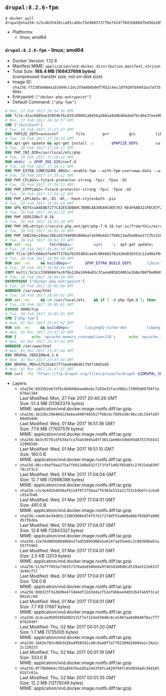 ## `drupal:8.2.6-fpm`

```console
$ docker pull drupal@sha256:1c5c4b35439cca01cabbcf5e960373776e74247f8d1b68047bd56e105a090170
```

-	Platforms:
	-	linux; amd64

### `drupal:8.2.6-fpm` - linux; amd64

-	Docker Version: 1.12.6
-	Manifest MIME: `application/vnd.docker.distribution.manifest.v2+json`
-	Total Size: **168.4 MB (168437698 bytes)**  
	(compressed transfer size, not on-disk size)
-	Image ID: `sha256:f72305e084a1b1699cc1dc2fde8b850df7652c6ec10f920fd4991ba7af3508da`
-	Entrypoint: `["docker-php-entrypoint"]`
-	Default Command: `["php-fpm"]`

```dockerfile
# Mon, 27 Feb 2017 20:34:36 GMT
ADD file:41ac8d85ee35954bf6c8353d9681a045ba260aa9a96dbbded7bcd6e37ee49bea in / 
# Mon, 27 Feb 2017 20:34:37 GMT
CMD ["/bin/bash"]
# Tue, 28 Feb 2017 17:27:47 GMT
ENV PHPIZE_DEPS=autoconf 		file 		g++ 		gcc 		libc-dev 		make 		pkg-config 		re2c
# Tue, 28 Feb 2017 17:28:10 GMT
RUN apt-get update && apt-get install -y 		$PHPIZE_DEPS 		ca-certificates 		curl 		libedit2 		libsqlite3-0 		libxml2 		xz-utils 	--no-install-recommends && rm -r /var/lib/apt/lists/*
# Tue, 28 Feb 2017 17:28:11 GMT
ENV PHP_INI_DIR=/usr/local/etc/php
# Tue, 28 Feb 2017 17:28:12 GMT
RUN mkdir -p $PHP_INI_DIR/conf.d
# Tue, 28 Feb 2017 17:34:11 GMT
ENV PHP_EXTRA_CONFIGURE_ARGS=--enable-fpm --with-fpm-user=www-data --with-fpm-group=www-data
# Tue, 28 Feb 2017 17:34:12 GMT
ENV PHP_CFLAGS=-fstack-protector-strong -fpic -fpie -O2
# Tue, 28 Feb 2017 17:34:12 GMT
ENV PHP_CPPFLAGS=-fstack-protector-strong -fpic -fpie -O2
# Tue, 28 Feb 2017 17:34:12 GMT
ENV PHP_LDFLAGS=-Wl,-O1 -Wl,--hash-style=both -pie
# Tue, 28 Feb 2017 18:01:24 GMT
ENV GPG_KEYS=1A4E8B7277C42E53DBA9C7B9BCAA30EA9C0D5763 6E4F6AB321FDC07F2C332E3AC2BF0BC433CFC8B3
# Tue, 28 Feb 2017 18:01:24 GMT
ENV PHP_VERSION=7.0.16
# Tue, 28 Feb 2017 18:01:24 GMT
ENV PHP_URL=https://secure.php.net/get/php-7.0.16.tar.xz/from/this/mirror PHP_ASC_URL=https://secure.php.net/get/php-7.0.16.tar.xz.asc/from/this/mirror
# Tue, 28 Feb 2017 18:01:24 GMT
ENV PHP_SHA256=244ac39bc657448962860aa7a590e4417f68513ad5e86ee2727b1328b0537309 PHP_MD5=6161aba9d24322d889da5d2ff944bddf
# Tue, 28 Feb 2017 18:01:33 GMT
RUN set -xe; 		fetchDeps=' 		wget 	'; 	apt-get update; 	apt-get install -y --no-install-recommends $fetchDeps; 	rm -rf /var/lib/apt/lists/*; 		mkdir -p /usr/src; 	cd /usr/src; 		wget -O php.tar.xz "$PHP_URL"; 		if [ -n "$PHP_SHA256" ]; then 		echo "$PHP_SHA256 *php.tar.xz" | sha256sum -c -; 	fi; 	if [ -n "$PHP_MD5" ]; then 		echo "$PHP_MD5 *php.tar.xz" | md5sum -c -; 	fi; 		if [ -n "$PHP_ASC_URL" ]; then 		wget -O php.tar.xz.asc "$PHP_ASC_URL"; 		export GNUPGHOME="$(mktemp -d)"; 		for key in $GPG_KEYS; do 			gpg --keyserver ha.pool.sks-keyservers.net --recv-keys "$key"; 		done; 		gpg --batch --verify php.tar.xz.asc php.tar.xz; 		rm -r "$GNUPGHOME"; 	fi; 		apt-get purge -y --auto-remove $fetchDeps
# Tue, 28 Feb 2017 18:01:34 GMT
COPY file:207c686e3fed4f71f8a7b245d8dcae9c9048d276a326d82b553c12a90af0c0ca in /usr/local/bin/ 
# Tue, 28 Feb 2017 18:04:58 GMT
RUN set -xe 	&& buildDeps=" 		$PHP_EXTRA_BUILD_DEPS 		libcurl4-openssl-dev 		libedit-dev 		libsqlite3-dev 		libssl-dev 		libxml2-dev 	" 	&& apt-get update && apt-get install -y $buildDeps --no-install-recommends && rm -rf /var/lib/apt/lists/* 		&& export CFLAGS="$PHP_CFLAGS" 		CPPFLAGS="$PHP_CPPFLAGS" 		LDFLAGS="$PHP_LDFLAGS" 	&& docker-php-source extract 	&& cd /usr/src/php 	&& ./configure 		--with-config-file-path="$PHP_INI_DIR" 		--with-config-file-scan-dir="$PHP_INI_DIR/conf.d" 				--disable-cgi 				--enable-ftp 		--enable-mbstring 		--enable-mysqlnd 				--with-curl 		--with-libedit 		--with-openssl 		--with-zlib 				$PHP_EXTRA_CONFIGURE_ARGS 	&& make -j "$(nproc)" 	&& make install 	&& { find /usr/local/bin /usr/local/sbin -type f -executable -exec strip --strip-all '{}' + || true; } 	&& make clean 	&& docker-php-source delete 		&& apt-get purge -y --auto-remove -o APT::AutoRemove::RecommendsImportant=false $buildDeps
# Tue, 28 Feb 2017 18:04:59 GMT
COPY multi:5c1cc33896847ec6f8a128a1494e83c37aea885824061e1b8e308f9e09499956 in /usr/local/bin/ 
# Tue, 28 Feb 2017 18:04:59 GMT
ENTRYPOINT ["docker-php-entrypoint"]
# Tue, 28 Feb 2017 18:05:00 GMT
WORKDIR /var/www/html
# Tue, 28 Feb 2017 18:05:01 GMT
RUN set -ex 	&& cd /usr/local/etc 	&& if [ -d php-fpm.d ]; then 		sed 's!=NONE/!=!g' php-fpm.conf.default | tee php-fpm.conf > /dev/null; 		cp php-fpm.d/www.conf.default php-fpm.d/www.conf; 	else 		mkdir php-fpm.d; 		cp php-fpm.conf.default php-fpm.d/www.conf; 		{ 			echo '[global]'; 			echo 'include=etc/php-fpm.d/*.conf'; 		} | tee php-fpm.conf; 	fi 	&& { 		echo '[global]'; 		echo 'error_log = /proc/self/fd/2'; 		echo; 		echo '[www]'; 		echo '; if we send this to /proc/self/fd/1, it never appears'; 		echo 'access.log = /proc/self/fd/2'; 		echo; 		echo 'clear_env = no'; 		echo; 		echo '; Ensure worker stdout and stderr are sent to the main error log.'; 		echo 'catch_workers_output = yes'; 	} | tee php-fpm.d/docker.conf 	&& { 		echo '[global]'; 		echo 'daemonize = no'; 		echo; 		echo '[www]'; 		echo 'listen = [::]:9000'; 	} | tee php-fpm.d/zz-docker.conf
# Tue, 28 Feb 2017 18:05:01 GMT
EXPOSE 9000/tcp
# Tue, 28 Feb 2017 18:05:01 GMT
CMD ["php-fpm"]
# Wed, 01 Mar 2017 23:47:42 GMT
RUN set -ex 	&& buildDeps=' 		libjpeg62-turbo-dev 		libpng12-dev 		libpq-dev 	' 	&& apt-get update && apt-get install -y --no-install-recommends $buildDeps && rm -rf /var/lib/apt/lists/* 	&& docker-php-ext-configure gd 		--with-jpeg-dir=/usr 		--with-png-dir=/usr 	&& docker-php-ext-install -j "$(nproc)" gd mbstring opcache pdo pdo_mysql pdo_pgsql zip 	&& apt-mark manual 		libjpeg62-turbo 		libpq5 	&& apt-get purge -y --auto-remove $buildDeps
# Wed, 01 Mar 2017 23:47:43 GMT
RUN { 		echo 'opcache.memory_consumption=128'; 		echo 'opcache.interned_strings_buffer=8'; 		echo 'opcache.max_accelerated_files=4000'; 		echo 'opcache.revalidate_freq=60'; 		echo 'opcache.fast_shutdown=1'; 		echo 'opcache.enable_cli=1'; 	} > /usr/local/etc/php/conf.d/opcache-recommended.ini
# Wed, 01 Mar 2017 23:47:43 GMT
WORKDIR /var/www/html
# Wed, 01 Mar 2017 23:47:44 GMT
ENV DRUPAL_VERSION=8.2.6
# Wed, 01 Mar 2017 23:47:44 GMT
ENV DRUPAL_MD5=57526a827771ea8a06db1792f1602a85
# Wed, 01 Mar 2017 23:47:51 GMT
RUN curl -fSL "https://ftp.drupal.org/files/projects/drupal-${DRUPAL_VERSION}.tar.gz" -o drupal.tar.gz 	&& echo "${DRUPAL_MD5} *drupal.tar.gz" | md5sum -c - 	&& tar -xz --strip-components=1 -f drupal.tar.gz 	&& rm drupal.tar.gz 	&& chown -R www-data:www-data sites modules themes
```

-	Layers:
	-	`sha256:693502eb7dfbc6b94964ae66ebc72d3e32facd981c72995b09794f1e87bac184`  
		Last Modified: Mon, 27 Feb 2017 20:40:26 GMT  
		Size: 51.4 MB (51363374 bytes)  
		MIME: application/vnd.docker.image.rootfs.diff.tar.gzip
	-	`sha256:16328c296404224e6ea0407465417f60cbc7695e30c96cc8c334fa9760d454db`  
		Last Modified: Wed, 01 Mar 2017 16:51:36 GMT  
		Size: 77.6 MB (77607519 bytes)  
		MIME: application/vnd.docker.image.rootfs.diff.tar.gzip
	-	`sha256:8b3c97761df63da7ca7ba549d5ad5f3011ae08e34bb95487537b5431229665db`  
		Last Modified: Wed, 01 Mar 2017 16:51:10 GMT  
		Size: 180.0 B  
		MIME: application/vnd.docker.image.rootfs.diff.tar.gzip
	-	`sha256:96cc94ef9aa275aff6912d0a832f373fdf1d02f65d85c27631da030f78c3f3c3`  
		Last Modified: Wed, 01 Mar 2017 17:04:04 GMT  
		Size: 12.7 MB (12698398 bytes)  
		MIME: application/vnd.docker.image.rootfs.diff.tar.gzip
	-	`sha256:c3c4e4d1b4930af6154f6f3756aa7f6303e515a11753cb4b47c1cba0c65a7b46`  
		Last Modified: Wed, 01 Mar 2017 17:04:01 GMT  
		Size: 491.0 B  
		MIME: application/vnd.docker.image.rootfs.diff.tar.gzip
	-	`sha256:c4e0c6e34d02c11003900e974f57d1f27ddf53a068a0bb703b0fa900d57fbdda`  
		Last Modified: Wed, 01 Mar 2017 17:04:07 GMT  
		Size: 12.8 MB (12843321 bytes)  
		MIME: application/vnd.docker.image.rootfs.diff.tar.gzip
	-	`sha256:12e76d885b0840b8a1fad55095d08a5a624faa554ebc2c883b0be61a557f5983`  
		Last Modified: Wed, 01 Mar 2017 17:04:01 GMT  
		Size: 2.0 KB (2013 bytes)  
		MIME: application/vnd.docker.image.rootfs.diff.tar.gzip
	-	`sha256:513bff7955a730257370ada9380e0a9f4b3d160d0cd519ae512e633f3e94cf57`  
		Last Modified: Wed, 01 Mar 2017 17:04:01 GMT  
		Size: 128.0 B  
		MIME: application/vnd.docker.image.rootfs.diff.tar.gzip
	-	`sha256:890323f3a3b09e471844df22d3dda2f52ef86beed4932647a69f3ca1002dcc9d`  
		Last Modified: Wed, 01 Mar 2017 17:04:01 GMT  
		Size: 7.7 KB (7687 bytes)  
		MIME: application/vnd.docker.image.rootfs.diff.tar.gzip
	-	`sha256:dcdcae9505505b802515f7ef1b3e93048c8ce5467aa84084070acf778781949f`  
		Last Modified: Thu, 02 Mar 2017 00:01:20 GMT  
		Size: 1.7 MB (1735005 bytes)  
		MIME: application/vnd.docker.image.rootfs.diff.tar.gzip
	-	`sha256:1b65e783c06b3d20ad958541c40c8a40f7a7792399d26094a1c34a1c2c110233`  
		Last Modified: Thu, 02 Mar 2017 00:01:19 GMT  
		Size: 333.0 B  
		MIME: application/vnd.docker.image.rootfs.diff.tar.gzip
	-	`sha256:0f79b06bdc783a85676a2d5a2443f8fca420f94fc65d93dadc34d16501b7c01a`  
		Last Modified: Thu, 02 Mar 2017 00:01:35 GMT  
		Size: 12.2 MB (12179249 bytes)  
		MIME: application/vnd.docker.image.rootfs.diff.tar.gzip
